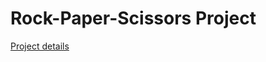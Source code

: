 # Rock-Paper-Scissors Project
[Project details](https://www.theodinproject.com/paths/foundations/courses/foundations/lessons/rock-paper-scissors)
